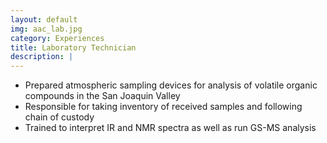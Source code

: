 ```yaml
---
layout: default
img: aac_lab.jpg
category: Experiences
title: Laboratory Technician
description: |
---
```


* Prepared atmospheric sampling devices for analysis of volatile organic compounds in the San Joaquin Valley
* Responsible for taking inventory of received samples and following chain of custody
* Trained to interpret IR and NMR spectra as well as run GS-MS analysis
